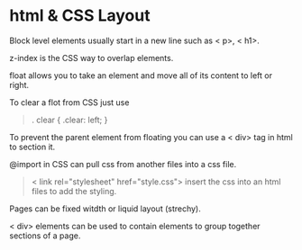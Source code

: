 # html & CSS Layout

Block level elements usually start in a new line such as < p>, < h1>.<!-- HTML & CSSJon Duckett -->

z-index is the CSS way to overlap elements.

float allows you to take an element and move all of its content to left or right.

To clear a flot from CSS just use
>. clear {
> .clear: left;
> }

To prevent the parent element from floating you can use a < div> tag in html to section it.

@import in CSS can pull css from another files into a css file.

> < link rel="stylesheet" href="style.css"> insert the css into an html files to add the styling.

Pages can be fixed witdth or liquid layout (strechy). <!-- HTML & CSSJon Duckett -->

< div> elements can be used to contain elements to group together sections of a page. <!-- HTML & CSSJon Duckett -->


